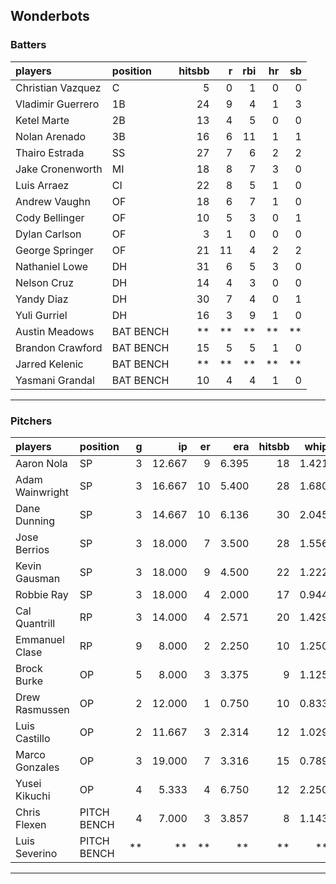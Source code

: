 ## Wonderbots

### Batters

 
|players           |position  | hitsbb|  r| rbi| hr| sb| 
|:-----------------|:---------|------:|--:|---:|--:|--:| 
|Christian Vazquez |C         |      5|  0|   1|  0|  0| 
|Vladimir Guerrero |1B        |     24|  9|   4|  1|  3| 
|Ketel Marte       |2B        |     13|  4|   5|  0|  0| 
|Nolan Arenado     |3B        |     16|  6|  11|  1|  1| 
|Thairo Estrada    |SS        |     27|  7|   6|  2|  2| 
|Jake Cronenworth  |MI        |     18|  8|   7|  3|  0| 
|Luis Arraez       |CI        |     22|  8|   5|  1|  0| 
|Andrew Vaughn     |OF        |     18|  6|   7|  1|  0| 
|Cody Bellinger    |OF        |     10|  5|   3|  0|  1| 
|Dylan Carlson     |OF        |      3|  1|   0|  0|  0| 
|George Springer   |OF        |     21| 11|   4|  2|  2| 
|Nathaniel Lowe    |DH        |     31|  6|   5|  3|  0| 
|Nelson Cruz       |DH        |     14|  4|   3|  0|  0| 
|Yandy Diaz        |DH        |     30|  7|   4|  0|  1| 
|Yuli Gurriel      |DH        |     16|  3|   9|  1|  0| 
|Austin Meadows    |BAT BENCH |     **| **|  **| **| **| 
|Brandon Crawford  |BAT BENCH |     15|  5|   5|  1|  0| 
|Jarred Kelenic    |BAT BENCH |     **| **|  **| **| **| 
|Yasmani Grandal   |BAT BENCH |     10|  4|   4|  1|  0| 


* * *

### Pitchers

 
|players         |position    |  g|     ip| er|   era| hitsbb|  whip| so|  w| sv| 
|:---------------|:-----------|--:|------:|--:|-----:|------:|-----:|--:|--:|--:| 
|Aaron Nola      |SP          |  3| 12.667|  9| 6.395|     18| 1.421| 17|  0|  0| 
|Adam Wainwright |SP          |  3| 16.667| 10| 5.400|     28| 1.680|  8|  1|  0| 
|Dane Dunning    |SP          |  3| 14.667| 10| 6.136|     30| 2.045| 12|  0|  0| 
|Jose Berrios    |SP          |  3| 18.000|  7| 3.500|     28| 1.556| 10|  1|  0| 
|Kevin Gausman   |SP          |  3| 18.000|  9| 4.500|     22| 1.222| 24|  3|  0| 
|Robbie Ray      |SP          |  3| 18.000|  4| 2.000|     17| 0.944| 16|  2|  0| 
|Cal Quantrill   |RP          |  3| 14.000|  4| 2.571|     20| 1.429| 14|  2|  0| 
|Emmanuel Clase  |RP          |  9|  8.000|  2| 2.250|     10| 1.250|  7|  0|  5| 
|Brock Burke     |OP          |  5|  8.000|  3| 3.375|      9| 1.125| 10|  1|  0| 
|Drew Rasmussen  |OP          |  2| 12.000|  1| 0.750|     10| 0.833| 14|  1|  0| 
|Luis Castillo   |OP          |  2| 11.667|  3| 2.314|     12| 1.029| 12|  1|  0| 
|Marco Gonzales  |OP          |  3| 19.000|  7| 3.316|     15| 0.789|  9|  1|  0| 
|Yusei Kikuchi   |OP          |  4|  5.333|  4| 6.750|     12| 2.250| 10|  0|  0| 
|Chris Flexen    |PITCH BENCH |  4|  7.000|  3| 3.857|      8| 1.143|  4|  0|  2| 
|Luis Severino   |PITCH BENCH | **|     **| **|    **|     **|    **| **| **| **| 


* * *


